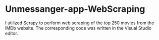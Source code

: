 # Unmessanger-app-WebScraping

I utilized Scrapy to perform web scraping of the top 250 movies from the IMDb website. The corresponding code was written in the Visual Studio editor.
